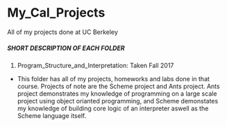 # My_Cal_Projects
All of my projects done at UC Berkeley

##### SHORT DESCRIPTION OF EACH FOLDER  #####

1) Program_Structure_and_Interpretation: Taken Fall 2017
- This folder has all of my projects, homeworks and labs done in that course. Projects of note are the Scheme project and Ants project. Ants project demonstrates my knowledge of programming on a large scale project using object orianted programming, and Scheme demonstates my knowledge of building core logic of an interpreter aswell as the Scheme language itself. 
